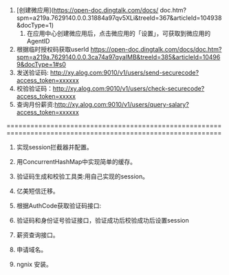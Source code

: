 1. [创建微应用](https://open-doc.dingtalk.com/docs/     doc.htm?spm=a219a.7629140.0.0.31884a97qv5XLi&treeId=367&articleId=104938&docType=1)
    1. 在应用中心创建微应用后，点击微应用的「设置」，可获取到微应用的AgentID
1. 根据临时授权码获取userId https://open-doc.dingtalk.com/docs/doc.htm?spm=a219a.7629140.0.0.3ca74a97qyaIMB&treeId=385&articleId=104969&docType=1#s0       
2. 发送验证码:   http://xy.alog.com:9010/v1/users/send-securecode?access_token=xxxxxx
3. 校验验证码：http://xy.alog.com:9010/v1/users/check-securecode?access_token=xxxxx
3. 查询月份薪资:http://xy.alog.com:9010/v1/users/query-salary?access_token=xxxxxx

============================================================================================================

1. 实现session拦截器并配置。            
2. 用ConcurrentHashMap中实现简单的缓存。     
3. 验证码生成和校验工具类:用自己实现的session。  
5. 亿美短信迁移。           
6. 根据AuthCode获取验证码接口:
7. 验证码和身份证号验证接口，验证成功后校验成功后设置session
8. 薪资查询接口。     

8. 申请域名。     
9. ngnix 安装。    
